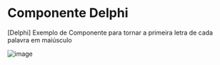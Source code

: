 # Componente Delphi
[Delphi] Exemplo de Componente para tornar a primeira letra de cada palavra em maiúsculo

![image](https://github.com/user-attachments/assets/2d9311ad-f41a-4544-8cf3-4de0cb87471f)

